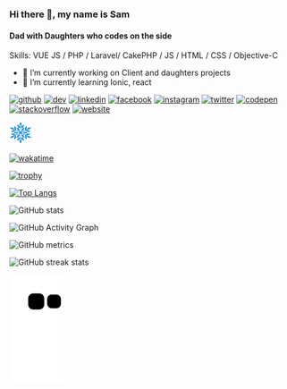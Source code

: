 ### Hi there 👋, my name is Sam
#### Dad with Daughters who codes on the side

Skills: VUE JS / PHP / Laravel/ CakePHP / JS / HTML / CSS / Objective-C

- 🔭 I’m currently working on Client and daughters projects 
- 🌱 I’m currently learning Ionic, react 


[<img src='https://cdn.jsdelivr.net/npm/simple-icons@3.0.1/icons/github.svg' alt='github' height='40'>](https://github.com/sdevore)  [<img src='https://cdn.jsdelivr.net/npm/simple-icons@3.0.1/icons/dev-dot-to.svg' alt='dev' height='40'>](https://dev.to/sdevore)  [<img src='https://cdn.jsdelivr.net/npm/simple-icons@3.0.1/icons/linkedin.svg' alt='linkedin' height='40'>](https://www.linkedin.com/in/sdevore/)  [<img src='https://cdn.jsdelivr.net/npm/simple-icons@3.0.1/icons/facebook.svg' alt='facebook' height='40'>](https://www.facebook.com/sdevore)  [<img src='https://cdn.jsdelivr.net/npm/simple-icons@3.0.1/icons/instagram.svg' alt='instagram' height='40'>](https://www.instagram.com/sdevore/)  [<img src='https://cdn.jsdelivr.net/npm/simple-icons@3.0.1/icons/twitter.svg' alt='twitter' height='40'>](https://twitter.com/sdevore)  [<img src='https://cdn.jsdelivr.net/npm/simple-icons@3.0.1/icons/codepen.svg' alt='codepen' height='40'>](https://codepen.io/sdevore)  [<img src='https://cdn.jsdelivr.net/npm/simple-icons@3.0.1/icons/stackoverflow.svg' alt='stackoverflow' height='40'>](https://stackoverflow.com/users/sdevore)  [<img src='https://cdn.jsdelivr.net/npm/simple-icons@3.0.1/icons/icloud.svg' alt='website' height='40'>](https://sdevore.com)  

<a href='https://archiveprogram.github.com/'><img src='https://raw.githubusercontent.com/acervenky/animated-github-badges/master/assets/acbadge.gif' width='40' height='40'></a> 

[![wakatime](https://wakatime.com/badge/user/ffc55ee0-d0d1-432f-80eb-2603742d2856.svg)](https://wakatime.com/@ffc55ee0-d0d1-432f-80eb-2603742d2856)

[![trophy](https://github-profile-trophy.vercel.app/?username=sdevore)](https://github.com/ryo-ma/github-profile-trophy)

[![Top Langs](https://github-readme-stats.vercel.app/api/top-langs/?username=sdevore)](https://github.com/anuraghazra/github-readme-stats)

![GitHub stats](https://github-readme-stats.vercel.app/api?username=sdevore&show_icons=true&count_private=true)  

![GitHub Activity Graph](https://activity-graph.herokuapp.com/graph?username=sdevore)  

![GitHub metrics](https://metrics.lecoq.io/sdevore)  

![GitHub streak stats](https://github-readme-streak-stats.herokuapp.com/?user=sdevore)  

![Snake](https://github.com/sdevore/sdevore/blob/output/github-contribution-grid-snake.svg)
